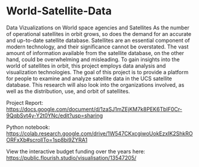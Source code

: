 # World-Satellite-Data
Data Vizualizations on World space agencies and Satellites
As the number of operational satellites in orbit grows, so does the demand for an accurate and up-to-date satellite database. Satellites are an essential component of modern technology, and their significance cannot be overstated. The vast amount of information available from the satellite database, on the other hand, could be overwhelming and misleading. To gain insights into the world of satellites in orbit, this project employs data analysis and visualization technologies. The goal of this project is to provide a platform for people to examine and analyze satellite data in the UCS satellite database. This research will also look into the organizations involved, as well as the distribution, use, and orbit of satellites.

Project Report: https://docs.google.com/document/d/1zaSJ1mZEjKM7k8PEK6TbIF0Cr-9QqbSvt4y-Y2t0YNc/edit?usp=sharing

Python notebook: https://colab.research.google.com/drive/1W547CKxcgiwoUokEzxIK2ShkROORFxXb#scrollTo=1sp8bi9ZYRA1


View the interactive budget funding over the years here: https://public.flourish.studio/visualisation/13547205/
